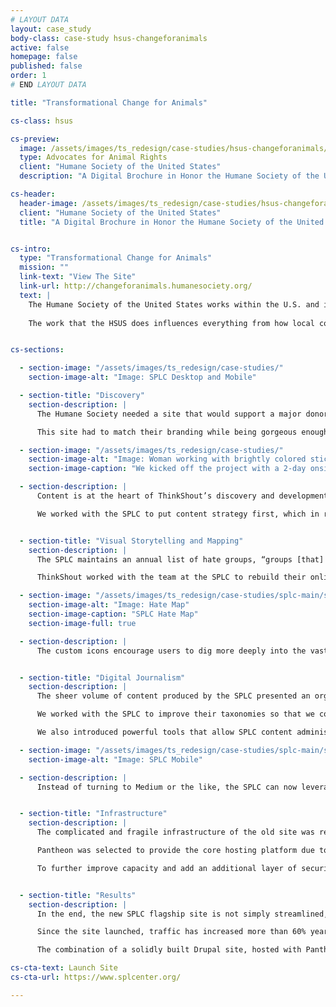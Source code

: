 ```yaml
---
# LAYOUT DATA
layout: case_study
body-class: case-study hsus-changeforanimals
active: false
homepage: false
published: false
order: 1
# END LAYOUT DATA

title: "Transformational Change for Animals"

cs-class: hsus

cs-preview:
  image: /assets/images/ts_redesign/case-studies/hsus-changeforanimals/header1.jpg
  type: Advocates for Animal Rights
  client: "Humane Society of the United States"
  description: "A Digital Brochure in Honor the Humane Society of the United States's 60th Anniversary."

cs-header:
  header-image: /assets/images/ts_redesign/case-studies/hsus-changeforanimals/header1.jpg
  client: "Humane Society of the United States"
  title: "A Digital Brochure in Honor the Humane Society of the United States's 60th Anniversary."


cs-intro:
  type: "Transformational Change for Animals"
  mission: ""
  link-text: "View The Site"
  link-url: http://changeforanimals.humanesociety.org/
  text: |
    The Humane Society of the United States works within the U.S. and internationally to advocate for the humane treatment of all animals. They are champions of animal rights, responsible pet ownership, and ending the exploitation of wild animals in captivity. 
    
    The work that the HSUS does influences everything from how local county shelters operate, to national legislature. Their efforts have resulted in tremendous victories for animal welfare all over the world. 


cs-sections:

  - section-image: "/assets/images/ts_redesign/case-studies/"
    section-image-alt: "Image: SPLC Desktop and Mobile"

  - section-title: "Discovery"
    section-description: |
      The Humane Society needed a site that would support a major donor fundraising campaign around their 60th anniversary. They were in the process of creating a print brochure, setting up events all across the country, and Humane Society’s executive director, Wayne Pacelle, was about to publish a new book, which they hoped to promote in this online brochure.

      This site had to match their branding while being gorgeous enough to appeal to major donors. The Humane Society also wanted a quick turnaround: two months from start to finish.Finally, the site also had to be something their in-house technical staff could update themselves going forward.

  - section-image: "/assets/images/ts_redesign/case-studies/"
    section-image-alt: "Image: Woman working with brightly colored sticky notes during project discovery phase"
    section-image-caption: "We kicked off the project with a 2-day onsite discovery engagement with the SPLC team"

  - section-description: |
      Content is at the heart of ThinkShout’s discovery and development methodologies. When content is organized according to internal business structures, site visitors must first learn the language of the organization. This imposes a significant roadblock between them and the information they’re seeking.

      We worked with the SPLC to put content strategy first, which in reality put their audiences first. This key step helped maintain – and build – the SPLC’s reputation as a trusted and valuable source of information amongst supporters, donors, consumers, and other stakeholders. The information architecture and organization of the site flowed naturally from there.


  - section-title: "Visual Storytelling and Mapping"
    section-description: |
      The SPLC maintains an annual list of hate groups, “groups [that] have beliefs or practices that attack or malign an entire class of people, typically for their immutable characteristics.” The Hate Map, one of the SPLC’s flagship pieces of cross-channel content, needed a major overhaul for today’s responsive environment.

      ThinkShout worked with the team at the SPLC to rebuild their online Hate Map from the ground up. By showing all of the hate groups in the United States in a single visual, the Hate Map tells a powerful story.

  - section-image: "/assets/images/ts_redesign/case-studies/splc-main/splc-hatemap.jpg"
    section-image-alt: "Image: Hate Map"
    section-image-caption: "SPLC Hate Map"
    section-image-full: true

  - section-description: |
      The custom icons encourage users to dig more deeply into the vast library of content the SPLC maintains about the groups and their ideology. Users can toggle to a view showing the actual number of groups in each state, demonstrating that hate is not some far flung problem, but something in their own backyard that they must confront.


  - section-title: "Digital Journalism"
    section-description: |
      The sheer volume of content produced by the SPLC presented an organizational challenge. On the previous site, content was largely grouped by type, so an article from the [Intelligence Report](https://www.splcenter.org/intelligence-report) about the standoff with Ammon Bundy in Nevada often had no connection to a news story about the latest events.

      We worked with the SPLC to improve their taxonomies so that we could pull related content together, regardless of its structure, and introduced faceted search features that allowed users to quickly step down to just the content of interest to them, instead of making them dig 10 layers deep.

      We also introduced powerful tools that allow SPLC content administrators to include compelling visuals to break up what had been an extremely text heavy site.

  - section-image: "/assets/images/ts_redesign/case-studies/splc-main/splc-mobile.jpg"
    section-image-alt: "Image: SPLC Mobile"

  - section-description: |
      Instead of turning to Medium or the like, the SPLC can now leverage Drupal to present gorgeous, if heartbreaking, stories.


  - section-title: "Infrastructure"
    section-description: |
      The complicated and fragile infrastructure of the old site was re-engineered with three key requirements in mind: stability, security, and simplicity.

      Pantheon was selected to provide the core hosting platform due to its track record of stability and developer/workflow tools that enabled rapid development with minimal infrastructure distractions. Detailed load testing showed the site fully capable of handling traffic in excess of five times their historical peaks.

      To further improve capacity and add an additional layer of security, the site sits behind CloudFlare’s extensive content distribution network (CDN) and web application firewall (WAF). The CloudFlare WAF enhances the security already provided by Pantheon by adding a variety of protections against attempts to hack or otherwise compromise the site. For the increasingly common Denial of Service (DoS) and Distributed Denial of Service (DDoS) attacks where attackers overwhelm a site with requests and make it unavailable for other visitors, CloudFlare again provides protection. By utilizing Pantheon and CloudFlare, the SPLC team can focus all of their energy on the important work they do rather than managing servers and other infrastructure.


  - section-title: "Results"
    section-description: |
      In the end, the new SPLC flagship site is not simply streamlined, beautiful, and performant, it’s effective in furthering the mission of the SPLC by helping them tell the powerful stories we all need to hear.

      Since the site launched, traffic has increased more than 60% year-over-year – and more than 130% for mobile devices. Visitors are staying longer, and importantly, providing more support online: donations through the website are up significantly, as well.

      The combination of a solidly built Drupal site, hosted with Pantheon, and CloudFlare as a CDN and security layer has allowed the SPLC to withstand both dramatic spikes in legitimate traffic and countless attacks. The launch of the updated Hate Map saw traffic to just that section of the site spike over 20 times the historical averages with no impact or additional needs placed on the underlying infrastructure.

cs-cta-text: Launch Site
cs-cta-url: https://www.splcenter.org/

---
```

